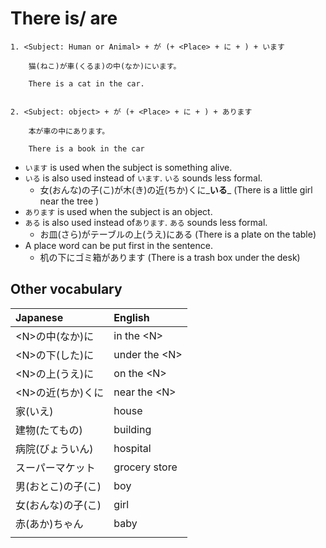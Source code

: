 # There is/ are

```text
1. <Subject: Human or Animal> + が (+ <Place> + に + ) + います

    猫(ねこ)が車(くるま)の中(なか)にいます。
    
    There is a cat in the car.


2. <Subject: object> + が (+ <Place> + に + ) + あります

    本が車の中にあります。
        
    There is a book in the car    

```

* `います` is used when the subject is something alive.
* `いる` is also used instead of `います`. `いる` sounds less formal.
  * 女\(おんな\)の子\(こ\)が木\(き\)の近\(ちか\)くに_**いる**_ \(There is a little girl near the tree \)
* `あります` is used when the subject is an object.
* `ある` is also used instead of`あります`. `ある` sounds less formal.
  * お皿\(さら\)がテーブルの上\(うえ\)にある \(There is a plate on the table\)
* A place word can be put first in the sentence.
  * 机の下にゴミ箱があります \(There is a trash box under the desk\)

## Other vocabulary

| Japanese | English |
| :--- | :--- |
| &lt;N&gt;の中\(なか\)に | in the &lt;N&gt; |
| &lt;N&gt;の下\(した\)に | under the &lt;N&gt; |
| &lt;N&gt;の上\(うえ\)に | on the &lt;N&gt; |
| &lt;N&gt;の近\(ちか\)くに | near the &lt;N&gt; |
| 家\(いえ\) | house |
| 建物\(たてもの\) | building |
| 病院\(びょういん\) | hospital |
| スーパーマケット | grocery store |
| 男\(おとこ\)の子\(こ\) | boy |
| 女\(おんな\)の子\(こ\) | girl |
| 赤\(あか\)ちゃん | baby |
|  |  |


